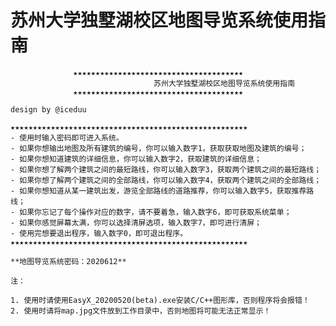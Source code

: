 # 苏州大学独墅湖校区地图导览系统使用指南
                  ★★★★★★★★★★★★★★★★★★★★★★★★★★★★★★★★★★★★★★
                                    苏州大学独墅湖校区地图导览系统使用指南
                  ★★★★★★★★★★★★★★★★★★★★★★★★★★★★★★★★★★★★★★
                                                                              design by @iceduu
										     
    ★★★★★★★★★★★★★★★★★★★★★★★★★★★★★★★★★★★★★★★★★★★★★★★★★★★★★
    - 使用时输入密码即可进入系统。
    - 如果你想输出地图及所有建筑的编号，你可以输入数字1，获取获取地图及建筑的编号；
    - 如果你想知道建筑的详细信息，你可以输入数字2，获取建筑的详细信息；
    - 如果你想了解两个建筑之间的最短路线，你可以输入数字3，获取两个建筑之间的最短路线；
    - 如果你想了解两个建筑之间的全部路线，你可以输入数字4，获取两个建筑之间的全部路线；
    - 如果你想知道从某一建筑出发，游览全部路线的道路推荐，你可以输入数字5，获取推荐路线；
    - 如果你忘记了每个操作对应的数字，请不要着急，输入数字6，即可获取系统菜单；
    - 如果你感觉屏幕太满，你可以选择清屏选项，输入数字7，即可进行清屏；
    - 使用完想要退出程序，输入数字0，即可退出程序。
    ★★★★★★★★★★★★★★★★★★★★★★★★★★★★★★★★★★★★★★★★★★★★★★★★★★★★★

    **地图导览系统密码：2020612**

    注：

    1. 使用时请使用EasyX_20200520(beta).exe安装C/C++图形库，否则程序将会报错！
    2. 使用时请将map.jpg文件放到工作目录中，否则地图将可能无法正常显示！
